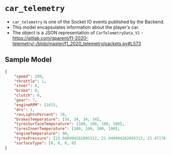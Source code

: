 # `car_telemetry`

-   `car_telemetry` is one of the Socket IO events published by the Backend.
-   This model encapsulates information about the player's car.
-   The object is a JSON representation of `CarTelemetryData_V1` - https://gitlab.com/gparent/f1-2020-telemetry/-/blob/master/f1_2020_telemetry/packets.py#L573

## Sample Model

```json
{
    "speed": 289,
    "throttle": 1,
    "steer": 0,
    "brake": 0,
    "clutch": 0,
    "gear": 7,
    "engineRPM": 11615,
    "drs": 1,
    "revLightsPercent": 70,
    "brakesTemperature": [34, 34, 34, 34],
    "tyresSurfaceTemperature": [100, 100, 100, 100],
    "tyresInnerTemperature": [100, 100, 100, 100],
    "engineTemperature": 90,
    "tyresPressure": [21.940994262695312, 21.940994262695312, 23.47176170349121, 23.47176170349121],
    "surfaceType": [0, 0, 0, 0]
}
```
